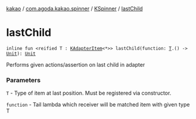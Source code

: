 [kakao](../../index.md) / [com.agoda.kakao.spinner](../index.md) / [KSpinner](index.md) / [lastChild](./last-child.md)

# lastChild

`inline fun <reified T : `[`KAdapterItem`](../../com.agoda.kakao.list/-k-adapter-item/index.md)`<*>> lastChild(function: `[`T`](last-child.md#T)`.() -> `[`Unit`](https://kotlinlang.org/api/latest/jvm/stdlib/kotlin/-unit/index.html)`): `[`Unit`](https://kotlinlang.org/api/latest/jvm/stdlib/kotlin/-unit/index.html)

Performs given actions/assertion on last child in adapter

### Parameters

`T` - Type of item at last position. Must be registered via constructor.

`function` - Tail lambda which receiver will be matched item with given type T